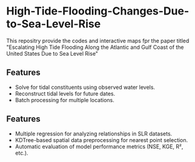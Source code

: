 # High-Tide-Flooding-Changes-Due-to-Sea-Level-Rise

This repositry provide the codes and interactive maps fpr the paper titled "Escalating High Tide Flooding Along the Atlantic and Gulf Coast of the ‎United States Due to Sea Level Rise"

## Features
- Solve for tidal constituents using observed water levels.
- Reconstruct tidal levels for future dates.
- Batch processing for multiple locations.

## Features
- Multiple regression for analyzing relationships in SLR datasets.
- KDTree-based spatial data preprocessing for nearest point selection.
- Automatic evaluation of model performance metrics (NSE, KGE, R², etc.).
